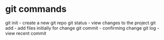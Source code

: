 # git commands

git init - create a new git repo
git status - view changes to the project
git add - add files initially for change
git commit - confirming change 
git log - view recent commit 